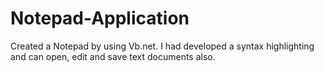# Notepad-Application
Created a Notepad by using Vb.net. I had developed a syntax highlighting and can open, edit and save text documents also.
